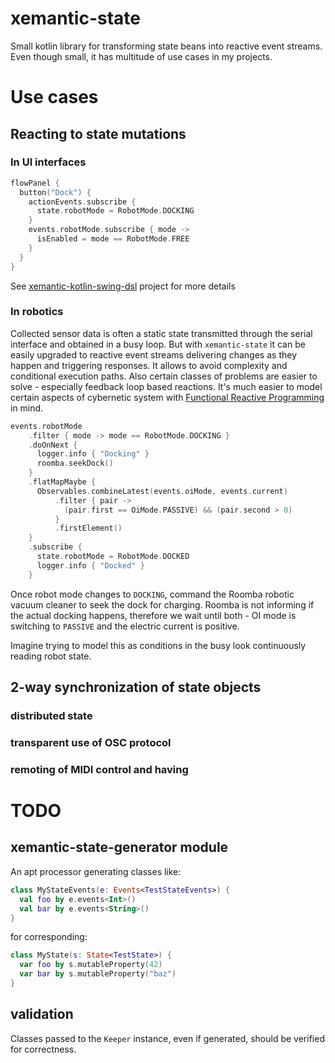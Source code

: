 # xemantic-state
Small kotlin library for transforming state beans into reactive event streams. Even though small,
it has multitude of use cases in my projects.

# Use cases

## Reacting to state mutations

### In UI interfaces

```kotlin
flowPanel {
  button("Dock") {
    actionEvents.subscribe {
      state.robotMode = RobotMode.DOCKING
    }
    events.robotMode.subscribe { mode ->
      isEnabled = mode == RobotMode.FREE
    }
  }
}
```

See [xemantic-kotlin-swing-dsl](https://github.com/xemantic/xemantic-kotlin-swing-dsl) project
for more details
 
### In robotics

Collected sensor data is often a static state transmitted through the serial interface and
obtained in a busy loop. But with `xemantic-state` it can be easily upgraded to reactive event
streams delivering changes as they happen and triggering responses. It allows to avoid complexity
and conditional execution paths. Also certain classes of problems are easier to solve - especially
feedback loop based reactions. It's much easier to model certain aspects of cybernetic system
with [Functional Reactive Programming](https://en.wikipedia.org/wiki/Functional_reactive_programming)
in mind.

```kotlin
events.robotMode
    .filter { mode -> mode == RobotMode.DOCKING }
    .doOnNext {
      logger.info { "Docking" }
      roomba.seekDock()
    }
    .flatMapMaybe {
      Observables.combineLatest(events.oiMode, events.current)
          .filter { pair ->
            (pair.first == OiMode.PASSIVE) && (pair.second > 0)
          }
          .firstElement()
    }
    .subscribe {
      state.robotMode = RobotMode.DOCKED
      logger.info { "Docked" }
    }
```

Once robot mode changes to `DOCKING`, command the Roomba robotic vacuum cleaner to seek the dock
for charging. Roomba is not informing if the actual docking happens, therefore we wait until both -
OI mode is switching to `PASSIVE` and the electric current is positive.

Imagine trying to model this as conditions in the busy look continuously reading robot state. 

## 2-way synchronization of state objects

### distributed state

### transparent use of OSC protocol

### remoting of MIDI control and having 

# TODO

## xemantic-state-generator module

An apt processor generating classes like:

```kotlin
class MyStateEvents(e: Events<TestStateEvents>) {
  val foo by e.events<Int>()
  val bar by e.events<String>()
}
```

for corresponding:

```kotlin
class MyState(s: State<TestState>) {
  var foo by s.mutableProperty(42)
  var bar by s.mutableProperty("baz")
}
```

## validation

Classes passed to the `Keeper` instance, even if generated, should be
verified for correctness.
 